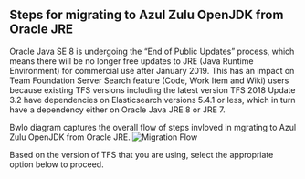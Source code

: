## Steps for migrating to Azul Zulu OpenJDK from Oracle JRE

Oracle Java SE 8 is undergoing the “End of Public Updates” process, which means there will be no longer free updates to JRE (Java Runtime Environment) for commercial use after January 2019. This has an impact on Team Foundation Server Search feature (Code, Work Item and Wiki) users because existing TFS versions including the latest version TFS 2018 Update 3.2 have dependencies on Elasticsearch versions 5.4.1 or less, which in turn have a dependency either on Oracle Java JRE 8 or JRE 7.

Bwlo diagram captures the overall flow of steps invloved in mgrating to Azul Zulu OpenJDK from Oracle JRE. 
![Migration Flow](https://github.com/msftazdev/Code-Search/blob/msftazdev-patch-1/Java%20Migration/flow1.png)

Based on the version of TFS that you are using, select the appropriate option below to proceed. 





